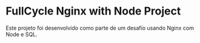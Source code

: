 # FullCycle Nginx with Node Project

Este projeto foi desenvolvido como parte de um desafio usando Nginx com Node e SQL.
